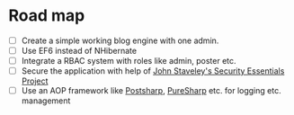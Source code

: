 # Road map
- [ ] Create a simple working blog engine with one admin.
- [ ] Use EF6 instead of NHibernate
- [ ] Integrate a RBAC system with roles like admin, poster etc.
- [ ] Secure the application with help of [John Staveley's Security Essentials Project](https://github.com/johnstaveley/SecurityEssentials)
- [ ] Use an AOP framework like [Postsharp](https://www.postsharp.net/), [PureSharp](https://github.com/Virtuoze/Puresharp) etc. for logging etc. management
